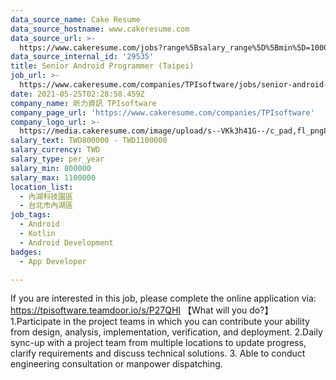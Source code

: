 ```yaml
---
data_source_name: Cake Resume
data_source_hostname: www.cakeresume.com
data_source_url: >-
  https://www.cakeresume.com/jobs?range%5Bsalary_range%5D%5Bmin%5D=1000000&refinementList%5Bprofession%5D%5B0%5D=tech_android-development&refinementList%5Bprofession%5D%5B1%5D=tech_ios-development
data_source_internal_id: '29535'
title: Senior Android Programmer (Taipei)
job_url: >-
  https://www.cakeresume.com/companies/TPIsoftware/jobs/senior-android-programmer-taipei
date: 2021-05-25T02:28:58.459Z
company_name: 昕力資訊 TPIsoftware
company_page_url: 'https://www.cakeresume.com/companies/TPIsoftware'
company_logo_url: >-
  https://media.cakeresume.com/image/upload/s--VKk3h41G--/c_pad,fl_png8,h_200,w_200/v1595313567/woodynnr8joqev1barfy.png
salary_text: TWD800000 - TWD1100000
salary_currency: TWD
salary_type: per_year
salary_min: 800000
salary_max: 1100000
location_list:
  - 內湖科技園區
  - 台北市內湖區
job_tags:
  - Android
  - Kotlin
  - Android Development
badges:
  - App Developer

---
```


If you are interested in this job, please complete the online application via: https://tpisoftware.teamdoor.io/s/P27QHI 【What will you do?】 1.Participate in the project teams in which you can contribute your ability from design, analysis, implementation, verification, and deployment. 2.Daily sync-up with a project team from multiple locations to update progress, clarify requirements and discuss technical solutions. 3. Able to conduct engineering consultation or manpower dispatching.